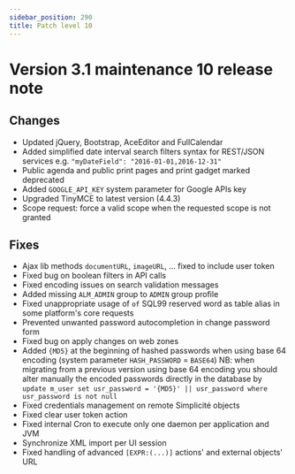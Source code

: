 ```yaml
---
sidebar_position: 290
title: Patch level 10
---
```


Version 3.1 maintenance 10 release note
=======================================

Changes
-------

- Updated jQuery, Bootstrap, AceEditor and FullCalendar
- Added simplified date interval search filters syntax for REST/JSON services e.g. `"myDateField": "2016-01-01,2016-12-31"`
- Public agenda and public print pages and print gadget marked deprecated
- Added `GOOGLE_API_KEY` system parameter for Google APIs key
- Upgraded TinyMCE to latest version (4.4.3)
- Scope request: force a valid scope when the requested scope is not granted

Fixes
-----

- Ajax lib methods `documentURL`, `imageURL`, ... fixed to include user token
- Fixed bug on boolean filters in API calls
- Fixed encoding issues on search validation messages
- Added missing `ALM_ADMIN` group to `ADMIN` group profile
- Fixed unappropriate usage of `of` SQL99 reserved word as table alias in some platform's core requests
- Prevented unwanted password autocompletion in change password form
- Fixed bug on apply changes on web zones
- Added `{MD5}` at the beginning of hashed passwords when using base 64 encoding (system parameter `HASH_PASSWORD` = `BASE64`)
  NB: when migrating from a previous version using base 64 encoding you should alter manually the encoded passwords directly
  in the database by `update m_user set usr_password = '{MD5}' || usr_password where usr_password is not null`
- Fixed credentials management on remote Simplicité objects
- Fixed clear user token action
- Fixed internal Cron to execute only one daemon per application and JVM
- Synchronize XML import per UI session
- Fixed handling of advanced `[EXPR:(...)]` actions' and external objects' URL